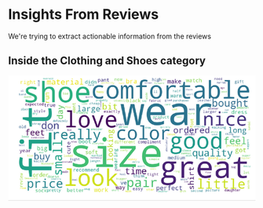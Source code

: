 # Insights From Reviews
We're trying to extract actionable information from the reviews

## Inside the Clothing and Shoes category

![](./pictures/wc-clothing-food.png)

